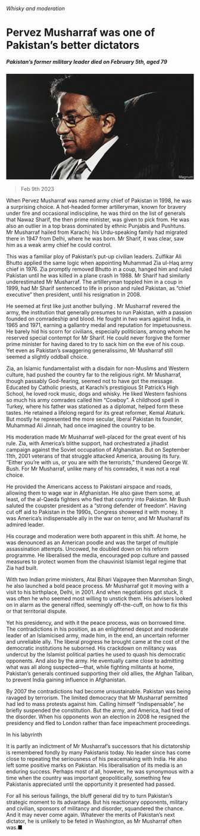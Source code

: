 ###### Whisky and moderation

# Pervez Musharraf was one of Pakistan’s better dictators 

##### Pakistan’s former military leader died on February 5th, aged 79 

![image](images/20230211_OBP001.jpg) 

> Feb 9th 2023 

When Pervez Musharraf was named army chief of Pakistan in 1998, he was a surprising choice. A hot-headed former artilleryman, known for bravery under fire and occasional indiscipline, he was third on the list of generals that Nawaz Sharif, the then prime minister, was given to pick from. He was also an outlier in a top brass dominated by ethnic Punjabis and Pushtuns. Mr Musharraf hailed from Karachi; his Urdu-speaking family had migrated there in 1947 from Delhi, where he was born. Mr Sharif, it was clear, saw him as a weak army chief he could control.

This was a familiar ploy of Pakistan’s put-up civilian leaders. Zulfikar Ali Bhutto applied the same logic when appointing Muhammad Zia ul-Haq army chief in 1976. Zia promptly removed Bhutto in a coup, hanged him and ruled Pakistan until he was killed in a plane crash in 1988. Mr Sharif had similarly underestimated Mr Musharraf. The artilleryman toppled him in a coup in 1999, had Mr Sharif sentenced to life in prison and ruled Pakistan, as “chief executive” then president, until his resignation in 2008.

He seemed at first like just another bullying . Mr Musharraf revered the army, the institution that generally presumes to run Pakistan, with a passion founded on comradeship and blood. He fought in two wars against India, in 1965 and 1971, earning a gallantry medal and reputation for impetuousness. He barely hid his scorn for civilians, especially politicians, among whom he reserved special contempt for Mr Sharif. He could never forgive the former prime minister for having dared to try to sack him on the eve of his coup. Yet even as Pakistan’s swaggering generalissimo, Mr Musharraf still seemed a slightly oddball choice. 

Zia, an Islamic fundamentalist with a disdain for non-Muslims and Western culture, had pushed the country far to the religious right. Mr Musharraf, though passably God-fearing, seemed not to have got the message. Educated by Catholic priests, at Karachi’s prestigious St Patrick’s High School, he loved rock music, dogs and whisky. He liked Western fashions so much his army comrades called him “Cowboy”. A childhood spell in Turkey, where his father was stationed as a diplomat, helped form these tastes. He retained a lifelong regard for its great reformer, Kemal Ataturk. But mostly he represented the more secular, liberal Pakistan its founder, Muhammad Ali Jinnah, had once imagined the country to be.

His moderation made Mr Musharraf well-placed for the great event of his rule. Zia, with America’s blithe support, had orchestrated a jihadist campaign against the Soviet occupation of Afghanistan. But on September 11th, 2001 veterans of that struggle attacked America, arousing its fury. “Either you’re with us, or you are with the terrorists,” thundered George W. Bush. For Mr Musharraf, unlike many of his comrades, it was not a real choice. 

He provided the Americans access to Pakistani airspace and roads, allowing them to wage war in Afghanistan. He also gave them some, at least, of the al-Qaeda fighters who fled that country into Pakistan. Mr Bush saluted the coupster president as a “strong defender of freedom”. Having cut off aid to Pakistan in the 1990s, Congress showered it with money. It was America’s indispensable ally in the war on terror, and Mr Musharraf its admired leader. 

His courage and moderation were both apparent in this shift. At home, he was denounced as an American poodle and was the target of multiple assassination attempts. Uncowed, he doubled down on his reform programme. He liberalised the media, encouraged pop culture and passed measures to protect women from the chauvinist Islamist legal regime that Zia had built.

With two Indian prime ministers, Atal Bihari Vajpayee then Manmohan Singh, he also launched a bold peace process. Mr Musharraf got it moving with a visit to his birthplace, Delhi, in 2001. And when negotiations got stuck, it was often he who seemed most willing to unstick them. His advisers looked on in alarm as the general riffed, seemingly off-the-cuff, on how to fix this or that territorial dispute. 

Yet his presidency, and with it the peace process, was on borrowed time. The contradictions in his position, as an enlightened despot and moderate leader of an Islamicised army, made him, in the end, an uncertain reformer and unreliable ally. The liberal progress he brought came at the cost of the democratic institutions he suborned. His crackdown on militancy was undercut by the Islamist political parties he used to quash his democratic opponents. And also by the army. He eventually came close to admitting what was all along suspected—that, while fighting militants at home, Pakistan’s generals continued supporting their old allies, the Afghan Taliban, to prevent India gaining influence in Afghanistan.

By 2007 the contradictions had become unsustainable. Pakistan was being ravaged by terrorism. The limited democracy that Mr Musharraf permitted had led to mass protests against him. Calling himself “indispensable”, he briefly suspended the constitution. But the army, and America, had tired of the disorder. When his opponents won an election in 2008 he resigned the presidency and fled to London rather than face impeachment proceedings. 

In his labyrinth

It is partly an indictment of Mr Musharraf’s successors that his dictatorship is remembered fondly by many Pakistanis today. No leader since has come close to repeating the seriousness of his peacemaking with India. He also left some positive marks on Pakistan. His liberalisation of its media is an enduring success. Perhaps most of all, however, he was synonymous with a time when the country was important geopolitically, something few Pakistanis appreciated until the opportunity it presented had passed.

For all his serious failings, the bluff general did try to turn Pakistan’s strategic moment to its advantage. But his reactionary opponents, military and civilian, sponsors of militancy and disorder, squandered the chance. And it may never come again. Whatever the merits of Pakistan’s next dictator, he is unlikely to be feted in Washington, as Mr Musharraf often was.■

